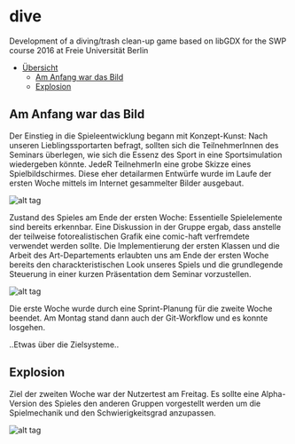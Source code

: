 # dive
Development of a diving/trash clean-up game based on libGDX for the SWP course 2016 at Freie Universität Berlin

* [Übersicht](#uebersicht)
	* [Am Anfang war das Bild](#firstWeek)
	* [Explosion](#secondWeek)

## Am Anfang war das Bild

Der Einstieg in die Spieleentwicklung begann mit Konzept-Kunst: Nach unseren Lieblingssportarten befragt, sollten sich die TeilnehmerInnen des Seminars überlegen, wie sich die Essenz des Sport in eine Sportsimulation wiedergeben könnte. JedeR TeilnehmerIn eine grobe Skizze eines Spielbildschirmes. Diese eher detailarmen Entwürfe wurde im Laufe der ersten Woche mittels im Internet gesammelter Bilder ausgebaut.

![alt tag](https://github.com/NummerEins/dive/blob/master/BearbeiterterTaucher.png)

Zustand des Spieles am Ende der ersten Woche: Essentielle Spielelemente sind bereits erkennbar. Eine Diskussion in der Gruppe ergab, dass anstelle der teilweise fotorealistischen Grafik eine comic-haft verfremdete verwendet werden sollte. Die Implementierung der ersten Klassen und die Arbeit des Art-Departements erlaubten uns am Ende der ersten Woche bereits den charackteristischen Look unseres Spiels und die grundlegende Steuerung in einer kurzen Präsentation dem Seminar vorzustellen.

![alt tag](https://github.com/tonnrueter/dive/blob/master/schwimmerUndEnten.png)

Die erste Woche wurde durch eine Sprint-Planung für die zweite Woche beendet. Am Montag stand dann auch der Git-Workflow und es konnte losgehen.

..Etwas über die Zielsysteme..

## Explosion

Ziel der zweiten Woche war der Nutzertest am Freitag. Es sollte eine Alpha-Version des Spieles den anderen Gruppen vorgestellt werden um die Spielmechanik und den Schwierigkeitsgrad anzupassen.

![alt tag](https://github.com/tonnrueter/dive/blob/master/ZweiteWoche.png)

